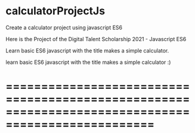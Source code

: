 # calculatorProjectJs
Create a calculator project using javascript ES6

Here is the Project of the Digital Talent Scholarship 2021 - Javascript ES6


Learn basic ES6 javascript with the title makes a simple calculator. 


learn basic ES6 javascript with the title makes a simple calculator :) 

===================================================================================================
==========================================


